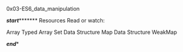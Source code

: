 0x03-ES6_data_manipulation

***********************start******************************
Resources
Read or watch:

Array
Typed Array
Set Data Structure
Map Data Structure
WeakMap

*************************end**************************
